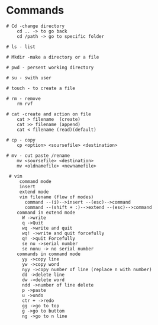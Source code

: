 # Commands
    # Cd -change directory
        cd .. -> to go back 
        cd /path -> go to specific folder
        
    # ls - list
    
    # Mkdir -make a directory or a file
    
    # pwd - persent working directory
    
    # su - swith user
    
    # touch - to create a file 
    
    # rm - remove
        rm rvf 
    
    # cat -create and action on file
        cat > filename  (create)
        cat >> filename (append)
        cat < filename (read)(default)
    
    # cp - copy 
        cp <option> <soursefile> <destination> 
    
    # mv - cut paste /rename
        mv <soursefile> <destination>
        mv <oldnamefile> <newnamefile>

     # vim
         command mode
         insert
         extend mode
         vim filename (flow of modes) 
           command --(i)-->insert --(esc)-->command
           command --(shift + :)-->extend --(esc)-->command
        command in extend mode 
          W ->write
          q ->Quit
          wq ->write and quit
          wq! ->write and quit forcefully
          q! ->quit Forcefully
          se nu ->serial number
          se nonu -> no serial number
        commands in command mode
          yy ->copy line
          yw ->copy word
          nyy ->copy number of line (replace n with number)
          dd ->delete line
          dw ->delete word
          ndd ->number of line delete
          p ->paste
          u ->undo
          ctr + ->redo
          gg ->go to top
          g ->go to buttom
          ng ->go to n line
        
    

